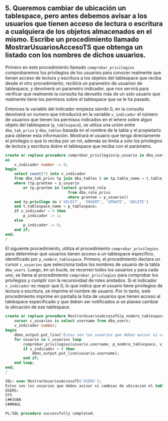 ## 5. Queremos cambiar de ubicación un tablespace, pero antes debemos avisar a los usuarios que tienen acceso de lectura o escritura a cualquiera de los objetos almacenados en el mismo. Escribe un procedimiento llamado MostrarUsuariosAccesoTS que obtenga un listado con los nombres de dichos usuarios.


Primero en este procedimiento llamado `comprobar_privilegios` comprobaremos los privilegios de los usuarios para conocer realmente que tienen acceso de lectura y escritura a los objetos del tablespace que reciba desde el otro procedimiento, recibirá un parametro de usuarion de tablespace, y devolverá un parametro indicador, que nos servirá para verificar que realmente la consulta ha devuelto más de un solo usuario que realmente tiene los permisos sobre el tablespace que se le ha pasado.

Entonces la variable del indicador empieza siendo 0, en la consulta devolverá un numero que introducirá en la variable `v_indicador` el número de usuarios que tienen los permisos indicados en el where sobre algun objeto del tablespace (`p_tablespace`), se utiliza una unión entre `dba_tab_privs` y `dba_tables` basada en el nombre de la tabla y el propietario para obtener esta información.
Mostrará el usuario que tenga directamente el privilegio o que lo reciba por un rol, además se limita a solo los privilegios de lectura y escritura dobre el tablespace que reciba con el parámetro.

```sql
create or replace procedure comprobar_privilegios(p_usuario in dba_users.username%type, p_tablespace in dba_tables.tablespace_name%type, p_indicador out number)
as
    v_indicador number := 0;
begin
    select count(*) into v_indicador
    from dba_tab_privs tp join dba_tables t on tp.table_name = t.table_name and tp.owner = t.owner
    where (tp.grantee = p_usuario 
        or tp.grantee in (select granted_role 
                            from dba_role_privs 
                            where grantee = p_usuario))
    and tp.privilege in ('SELECT', 'INSERT', 'UPDATE', 'DELETE') 
    and t.tablespace_name = p_tablespace;
    if v_indicador > 0 then
        p_indicador := 1;
    else
        p_indicador := 0;
    end if;
end;
/
```

El siguiente procedimiento, utiliza el procedimiento `comprobar_privilegios` para determinar qué usuarios tienen acceso a un tablespace específico, identificado por `p_nombre_tablespace`.
Primero, el procedimiento declara un cursor `c_usuarios` que selecciona todos los nombres de usuario de la tabla `dba_users`. Luego, en un bucle, se recorren todos los usuarios y para cada uno, se llama al procedimiento `comprobar_privilegios` para comprobar los privilegios y cumplir con la recursividad de roles anidados.
Si el indicador `v_indicador` es mayor que 0, lo que indica que el usuario tiene privilegios de lectura o escritura, se imprime el nombre de usuario.
Por lo tanto, este procedimiento imprime en pantalla la lista de usuarios que tienen acceso al tablespace especificado y que deben ser notificados si se planea cambiar la ubicación de ese tablespace.

```sql
create or replace procedure MostrarUsuariosAccesoTS(p_nombre_tablespace in varchar2) as
    cursor c_usuarios is select username from dba_users;
    v_indicador number;
begin
    dbms_output.put_line('Estos son los usuarios que debes avisar si cambias de ubicacion el tablespace ' || p_nombre_tablespace || ': ');
    for usuario in c_usuarios loop
        comprobar_privilegios(usuario.username, p_nombre_tablespace, v_indicador);
        if v_indicador > 0 then
            dbms_output.put_line(usuario.username);
        end if;
    end loop;
end;
/
```

```sql
SQL> exec MostrarUsuariosAccesoTS('USERS');
Estos son los usuarios que debes avisar si cambias de ubicacion el tablespace
USERS:
SYS
C##JUAN
C##RAUL

PL/SQL procedure successfully completed.
```